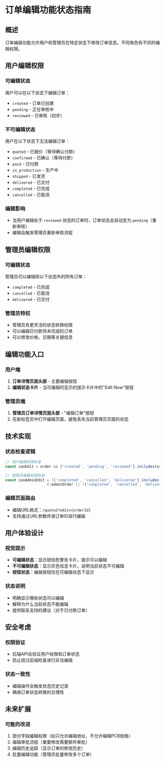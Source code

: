 # 订单编辑功能状态指南

## 概述
订单编辑功能允许用户和管理员在特定状态下修改订单信息。不同角色有不同的编辑权限。

## 用户编辑权限

### 可编辑状态
用户可以在以下状态下编辑订单：
- `created` - 订单已创建
- `pending` - 正在审核中
- `reviewed` - 已审核（初步）

### 不可编辑状态
用户在以下状态下无法编辑订单：
- `quoted` - 已报价（等待确认付款）
- `confirmed` - 已确认（等待付款）
- `paid` - 已付款
- `in_production` - 生产中
- `shipped` - 已发货
- `delivered` - 已交付
- `completed` - 已完成
- `cancelled` - 已取消

### 编辑影响
- 当用户编辑处于 `reviewed` 状态的订单时，订单状态会自动变为 `pending`（重新审核）
- 编辑会触发管理员重新审核流程

## 管理员编辑权限

### 可编辑状态
管理员可以编辑除以下状态外的所有订单：
- `completed` - 已完成
- `cancelled` - 已取消  
- `delivered` - 已交付

### 管理员特权
- 管理员有更灵活的状态转换权限
- 可以编辑已付款但未完成的订单
- 可以修改价格、交期等关键信息

## 编辑功能入口

### 用户端
1. **订单详情页面头部** - 主要编辑按钮
2. **编辑状态卡片** - 当可编辑时显示的提示卡片中的"Edit Now"按钮

### 管理员端
1. **管理员订单详情页面头部** - "编辑订单"按钮
2. 在新标签页中打开编辑页面，避免丢失当前管理员页面的状态

## 技术实现

### 状态检查逻辑
```typescript
// 用户编辑权限检查
const canEdit = order && ['created', 'pending', 'reviewed'].includes(order.status || '');

// 管理员编辑权限检查  
const canAdminEdit = !['completed', 'cancelled', 'delivered'].includes(order.status || '') && 
                   (!adminOrder || !['completed', 'cancelled', 'delivered'].includes(adminOrder.status || ''));
```

### 编辑页面路由
- 编辑URL格式：`/quote2?edit={orderId}`
- 支持通过URL参数传递订单ID进行编辑

## 用户体验设计

### 视觉提示
- **可编辑状态**：显示琥珀色警告卡片，提示可以编辑
- **不可编辑状态**：显示灰色信息卡片，说明当前状态不可编辑
- **按钮状态**：编辑按钮仅在可编辑状态下显示

### 状态说明
- 明确显示哪些状态可以编辑
- 解释为什么当前状态不能编辑
- 提供联系支持的建议（对于已付款订单）

## 安全考虑

### 权限验证
- 后端API会验证用户权限和订单状态
- 防止绕过前端检查进行非法编辑

### 状态一致性
- 编辑操作会触发状态历史记录
- 确保订单状态转换的合理性

## 未来扩展

### 可能的改进
1. 部分字段编辑权限（如只允许编辑地址，不允许编辑PCB规格）
2. 编辑审批流程（重要修改需要额外审批）
3. 编辑历史追踪（显示订单的修改历史）
4. 批量编辑功能（管理员批量修改多个订单） 